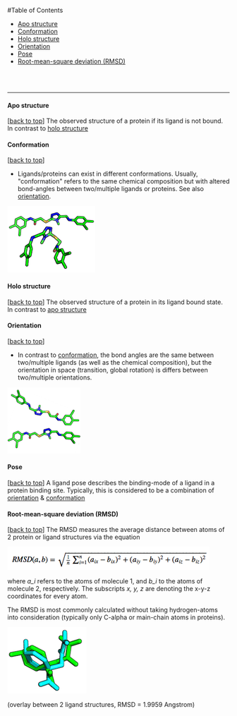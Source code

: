 <a class="mk-toclify" id="table-of-contents"></a>

#Table of Contents
- [Apo structure](#apo-structure)
- [Conformation](#conformation)
- [Holo structure](#holo-structure)
- [Orientation](#orientation)
- [Pose](#pose)
- [Root-mean-square deviation (RMSD)](#root-mean-square-deviation-rmsd)





<br>
<br>
<hr>


<a class="mk-toclify" id="apo-structure"></a>
#### Apo structure 
[[back to top](#table-of-contents)]
The observed structure of a protein if its ligand is not bound. In contrast to [holo structure](#holo-structure)


<a class="mk-toclify" id="conformation"></a>
#### Conformation   
[[back to top](#table-of-contents)]

- Ligands/proteins can exist in different conformations. Usually, "conformation" refers to the same chemical composition but with altered bond-angles between two/multiple ligands or proteins. See also [orientation](#orientation).

![ligand conformation](./images/ligand_conformation.png)



<a class="mk-toclify" id="holo-structure"></a>
#### Holo structure    
[[back to top](#table-of-contents)]
The observed structure of a protein in its ligand bound state. In contrast to [apo structure](#apo-structure)



<a class="mk-toclify" id="orientation"></a>
#### Orientation
[[back to top](#table-of-contents)]

- In contrast to [conformation](#conformation), the bond angles are the same between two/multiple ligands (as well as the chemical composition), but the orientation in space (transition, global rotation) is differs between two/multiple orientations.

![ligand orientation](./images/ligand_orientation.png)



<a class="mk-toclify" id="pose"></a>
#### Pose  
[[back to top](#table-of-contents)]
A ligand pose describes the binding-mode of a ligand in a protein binding site. Typically, this is considered to be a combination of [orientation](#orientation) & [conformation](#conformation)


<a class="mk-toclify" id="root-mean-square-deviation-rmsd"></a>
#### Root-mean-square deviation (RMSD) 
[[back to top](#table-of-contents)]
The RMSD measures the average distance between atoms of 2 protein or ligand structures via the equation

![rmsd equation](./images/rmsd_equation.png)

where *a_i* refers to the atoms of molecule 1, and *b_i* to the atoms of molecule 2, respectively. The subscripts *x, y, z* are denoting the x-y-z coordinates for every atom.

The RMSD is most commonly calculated without taking hydrogen-atoms into consideration (typically only C-alpha or main-chain atoms in proteins).

![Ligand overlay](./images/ligand_overlay_rmsd.png)

(overlay between 2 ligand structures, RMSD = 1.9959 Angstrom)
